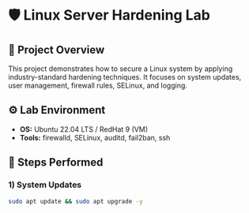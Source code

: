 # 🛡️ Linux Server Hardening Lab

## 📌 Project Overview
This project demonstrates how to secure a Linux system by applying industry-standard hardening techniques. It focuses on system updates, user management, firewall rules, SELinux, and logging.

## ⚙️ Lab Environment
- **OS:** Ubuntu 22.04 LTS / RedHat 9 (VM)
- **Tools:** firewalld, SELinux, auditd, fail2ban, ssh

## 📝 Steps Performed
### 1) System Updates
```bash
sudo apt update && sudo apt upgrade -y
